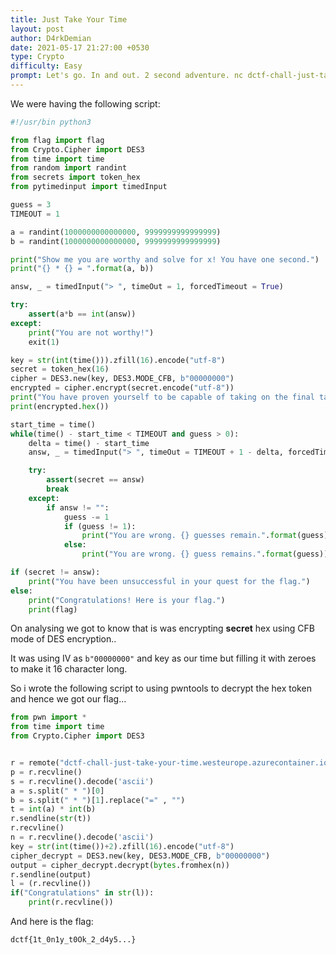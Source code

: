 ```yaml
---
title: Just Take Your Time
layout: post
author: D4rkDemian
date: 2021-05-17 21:27:00 +0530
type: Crypto
difficulty: Easy
prompt: Let's go. In and out. 2 second adventure. nc dctf-chall-just-take-your-time.westeurope.azurecontainer.io 9999
---
```


We were having the following script:

```py
#!/usr/bin python3

from flag import flag
from Crypto.Cipher import DES3
from time import time
from random import randint
from secrets import token_hex
from pytimedinput import timedInput

guess = 3
TIMEOUT = 1

a = randint(1000000000000000, 9999999999999999)
b = randint(1000000000000000, 9999999999999999)

print("Show me you are worthy and solve for x! You have one second.")
print("{} * {} = ".format(a, b))

answ, _ = timedInput("> ", timeOut = 1, forcedTimeout = True)

try:
    assert(a*b == int(answ))
except:
    print("You are not worthy!")
    exit(1)

key = str(int(time())).zfill(16).encode("utf-8")
secret = token_hex(16)
cipher = DES3.new(key, DES3.MODE_CFB, b"00000000")
encrypted = cipher.encrypt(secret.encode("utf-8"))
print("You have proven yourself to be capable of taking on the final task. Decrypt this and the flag shall be yours!")
print(encrypted.hex())

start_time = time()
while(time() - start_time < TIMEOUT and guess > 0):
    delta = time() - start_time
    answ, _ = timedInput("> ", timeOut = TIMEOUT + 1 - delta, forcedTimeout = True)

    try:
        assert(secret == answ)
        break
    except:
        if answ != "":
            guess -= 1
            if (guess != 1):
                print("You are wrong. {} guesses remain.".format(guess))
            else:
                print("You are wrong. {} guess remains.".format(guess))

if (secret != answ):
    print("You have been unsuccessful in your quest for the flag.")
else:
    print("Congratulations! Here is your flag.")
    print(flag)
```

On analysing we got to know that is was encrypting **secret** hex using CFB mode of DES encryption..

It was using IV as `b"00000000"` and key as our time but filling it with zeroes to make it 16 character long.

So i wrote the following script to using pwntools to decrypt the hex token and hence we got our flag...

```py
from pwn import *
from time import time
from Crypto.Cipher import DES3


r = remote("dctf-chall-just-take-your-time.westeurope.azurecontainer.io" , 9999)
p = r.recvline()
s = r.recvline().decode('ascii')
a = s.split(" * ")[0]
b = s.split(" * ")[1].replace("=" , "")
t = int(a) * int(b)
r.sendline(str(t))
r.recvline()
n = r.recvline().decode('ascii')
key = str(int(time())+2).zfill(16).encode("utf-8")
cipher_decrypt = DES3.new(key, DES3.MODE_CFB, b"00000000")
output = cipher_decrypt.decrypt(bytes.fromhex(n))
r.sendline(output)
l = (r.recvline())
if("Congratulations" in str(l)):
    print(r.recvline())
```

And here is the flag:
```
dctf{1t_0n1y_t0Ok_2_d4y5...}
```

